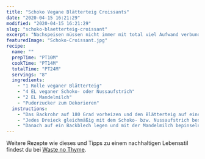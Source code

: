 ```yaml
---
title: "Schoko Vegane Blätterteig Croissants"
date: "2020-04-15 16:21:29"
modified: "2020-04-15 16:21:29"
slug: "schoko-blaetterteig-croissant"
excerpt: "Nachspeisen müssen nicht immer mit total viel Aufwand verbunden sein, es geht auch einfach und ist im Handumdrehen fertig. "
featuredImage: "Schoko-Croissant.jpg"
recipe:
  name: ""
  prepTime: "PT10M"
  cookTime: "PT14M"
  totalTime: "PT24M"
  servings: "8"
  ingredients:
    - "1 Rolle veganer Blätterteig"
    - "4 EL veganer Schoko- oder Nussaufstrich"
    - "2 EL Mandelmilch"
    - "Puderzucker zum Dekorieren"
  instructions:
    - "Das Backrohr auf 180 Grad vorheizen und den Blätterteig auf einer ebenen Arbeitsfläche ausrollen. In 4 gleich große Quadrate schneiden. Die Quadrate dann in Dreiecke teilen."
    - "Jedes Dreieck gleichmäßig mit dem Schoko- bzw. Nussaufstrich bestreichen und dann einrollen, damit ein Kipferl/Croissant entsteht, also von der langen Seite hin zum Spitz des Dreiecks."
    - "Danach auf ein Backblech legen und mit der Mandelmilch bepinseln. Für 10-14 Minuten ins Backrohr schieben und danach 10 Minuten abkühlen lassen."
---
```


Weitere Rezepte wie dieses und Tipps zu einem nachhaltigen Lebensstil findest du bei [Waste no Thyme](https://wastenothyme.com).